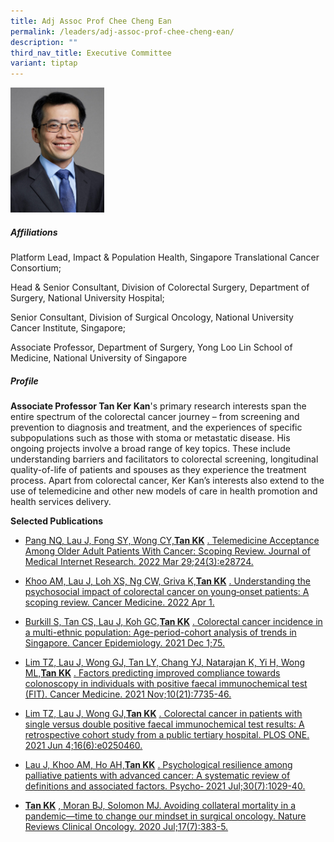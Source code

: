 ```yaml
---
title: Adj Assoc Prof Chee Cheng Ean
permalink: /leaders/adj-assoc-prof-chee-cheng-ean/
description: ""
third_nav_title: Executive Committee
variant: tiptap
---
```

<div class="isomer-image-wrapper">
<img style="width:150px" height="auto" width="100%" src="/images/Leaders/tan-ker-kan.png">
</div>
<h5>Affiliations</h5>
<p>Platform Lead,&nbsp;Impact &amp; Population Health, Singapore Translational
Cancer Consortium;</p>
<p>Head &amp; Senior Consultant, Division of Colorectal Surgery, Department
of Surgery, National University Hospital;</p>
<p>Senior Consultant, Division of Surgical Oncology, National University
Cancer Institute, Singapore;</p>
<p>Associate Professor, Department of Surgery, Yong Loo Lin School of Medicine,
National University of Singapore</p>
<h5>Profile</h5>
<p><strong>Associate Professor Tan Ker Kan</strong>'s primary research interests
span the entire spectrum of the colorectal cancer journey – from screening
and prevention to diagnosis and treatment, and the experiences of specific
subpopulations such as those with stoma or metastatic disease. His ongoing
projects involve a broad range of key topics. These include understanding
barriers and facilitators to colorectal screening, longitudinal quality-of-life
of patients and spouses as they experience the treatment process. Apart
from colorectal cancer, Ker Kan’s interests also extend to the use of telemedicine
and other new models of care in health promotion and health services delivery.</p>
<p><strong>Selected Publications</strong>
</p>
<ul data-tight="true" class="tight">
<li>
<p><a href="https://pubmed.ncbi.nlm.nih.gov/35348462/" rel="noopener noreferrer nofollow" target="_blank">Pang NQ, Lau J, Fong SY, Wong CY,</a><strong><a href="https://pubmed.ncbi.nlm.nih.gov/35348462/" rel="noopener noreferrer nofollow" target="_blank">Tan KK</a></strong>
<a href="https://pubmed.ncbi.nlm.nih.gov/35348462/" rel="noopener noreferrer nofollow" target="_blank">. Telemedicine Acceptance Among Older Adult Patients With Cancer: Scoping
Review. Journal of Medical Internet Research. 2022 Mar 29;24(3):e28724.</a>
</p>
</li>
<li>
<p><a href="https://europepmc.org/article/MED/35150052" rel="noopener noreferrer nofollow" target="_blank">Khoo AM, Lau J, Loh XS, Ng CW, Griva K,</a><strong><a href="https://europepmc.org/article/MED/35150052" rel="noopener noreferrer nofollow" target="_blank">Tan KK</a></strong>
<a href="https://europepmc.org/article/MED/35150052" rel="noopener noreferrer nofollow" target="_blank">. Understanding the psychosocial impact of colorectal cancer on young‐onset
patients: A scoping review. Cancer Medicine. 2022 Apr 1.</a>
</p>
</li>
<li>
<p><a href="https://pubmed.ncbi.nlm.nih.gov/34653790/" rel="noopener noreferrer nofollow" target="_blank">Burkill S, Tan CS, Lau J, Koh GC,</a><strong><a href="https://pubmed.ncbi.nlm.nih.gov/34653790/" rel="noopener noreferrer nofollow" target="_blank">Tan KK</a></strong>
<a href="https://pubmed.ncbi.nlm.nih.gov/34653790/" rel="noopener noreferrer nofollow" target="_blank">. Colorectal cancer incidence in a multi-ethnic population: Age-period-cohort
analysis of trends in Singapore. Cancer Epidemiology. 2021 Dec 1;75.</a>
</p>
</li>
<li>
<p><a href="https://pubmed.ncbi.nlm.nih.gov/34519182/" rel="noopener noreferrer nofollow" target="_blank">Lim TZ, Lau J, Wong GJ, Tan LY, Chang YJ, Natarajan K, Yi H, Wong ML,</a><strong><a href="https://pubmed.ncbi.nlm.nih.gov/34519182/" rel="noopener noreferrer nofollow" target="_blank">Tan KK</a></strong>
<a href="https://pubmed.ncbi.nlm.nih.gov/34519182/" rel="noopener noreferrer nofollow" target="_blank">. Factors predicting improved compliance towards colonoscopy in individuals
with positive faecal immunochemical test (FIT). Cancer Medicine. 2021 Nov;10(21):7735-46.</a>
</p>
</li>
<li>
<p><a href="https://pubmed.ncbi.nlm.nih.gov/34086681/" rel="noopener noreferrer nofollow" target="_blank">Lim TZ, Lau J, Wong GJ,</a><strong><a href="https://pubmed.ncbi.nlm.nih.gov/34086681/" rel="noopener noreferrer nofollow" target="_blank">Tan KK</a></strong>
<a href="https://pubmed.ncbi.nlm.nih.gov/34086681/" rel="noopener noreferrer nofollow" target="_blank">. Colorectal cancer in patients with single versus double positive faecal
immunochemical test results: A retrospective cohort study from a public
tertiary hospital. PLOS ONE. 2021 Jun 4;16(6):e0250460.</a>
</p>
</li>
<li>
<p><a href="https://onlinelibrary.wiley.com/doi/10.1002/pon.5666" rel="noopener noreferrer nofollow" target="_blank">Lau J, Khoo AM, Ho AH,</a><strong><a href="https://onlinelibrary.wiley.com/doi/10.1002/pon.5666" rel="noopener noreferrer nofollow" target="_blank">Tan KK</a></strong>
<a href="https://onlinelibrary.wiley.com/doi/10.1002/pon.5666" rel="noopener noreferrer nofollow" target="_blank">. Psychological resilience among palliative patients with advanced cancer:
A systematic review of definitions and associated factors. Psycho‐ 2021
Jul;30(7):1029-40.</a>
</p>
</li>
<li>
<p><strong><a href="https://pubmed.ncbi.nlm.nih.gov/32372035/" rel="noopener noreferrer nofollow" target="_blank">Tan KK</a></strong>
<a href="https://pubmed.ncbi.nlm.nih.gov/32372035/" rel="noopener noreferrer nofollow" target="_blank">, Moran BJ, Solomon MJ. Avoiding collateral mortality in a pandemic—time
to change our mindset in surgical oncology. Nature Reviews Clinical Oncology.
2020 Jul;17(7):383-5.</a>
</p>
</li>
</ul>
<p></p>